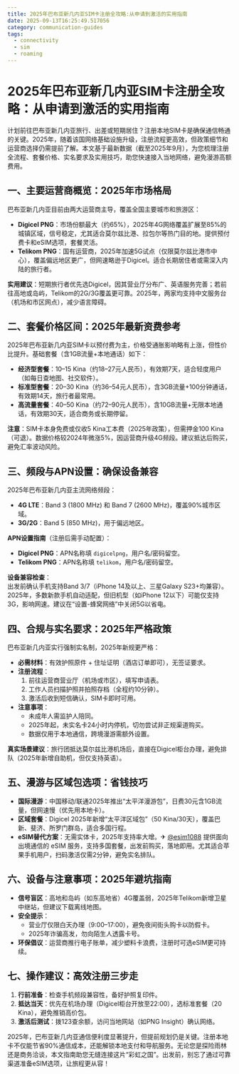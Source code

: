 ```yaml
---
title: 2025年巴布亚新几内亚SIM卡注册全攻略:从申请到激活的实用指南
date: 2025-09-13T16:25:49.517056
category: communication-guides
tags:
  - connectivity
  - sim
  - roaming
---
```


# 2025年巴布亚新几内亚SIM卡注册全攻略：从申请到激活的实用指南

计划前往巴布亚新几内亚旅行、出差或短期居住？注册本地SIM卡是确保通信畅通的关键。2025年，随着该国网络基础设施升级，注册流程更高效，但政策细节和运营商选择仍需提前了解。本文基于最新数据（截至2025年9月），为您梳理注册全流程、套餐价格、实名要求及实用技巧，助您快速接入当地网络，避免漫游高额费用。

## 一、主要运营商概览：2025年市场格局

巴布亚新几内亚目前由两大运营商主导，覆盖全国主要城市和旅游区：
- **Digicel PNG**：市场份额最大（约65%），2025年4G网络覆盖扩展至85%的城镇区域，信号稳定，尤其适合莫尔兹比港、拉包尔等热门目的地。提供预付费卡和eSIM选项，套餐灵活。
- **Telikom PNG**：国有运营商，2025年加速5G试点（仅限莫尔兹比港市中心），覆盖偏远地区更广，但网速略逊于Digicel。适合长期居住者或需深入内陆的旅行者。

**实用建议**：短期旅行者优先选Digicel，因其营业厅分布广、英语服务完善；若前往高地或岛屿，Telikom的2G/3G覆盖更可靠。2025年，两家均支持中文服务台（机场和市区网点），减少语言障碍。

## 二、套餐价格区间：2025年最新资费参考

2025年巴布亚新几内亚SIM卡以预付费为主，价格受通胀影响略有上涨，但性价比提升。基础套餐（含1GB流量+本地通话）如下：
- **经济型套餐**：10–15 Kina（约18–27元人民币），有效期7天，适合轻度用户（如每日查地图、社交软件）。
- **标准型套餐**：20–30 Kina（约36–54元人民币），含3GB流量+100分钟通话，有效期14天，旅行者最常用。
- **高流量套餐**：40–50 Kina（约72–90元人民币），含10GB流量+无限本地通话，有效期30天，适合商务或长期停留。

**注意**：SIM卡本身免费或仅收5 Kina工本费（2025年政策），但需押金100 Kina（可退）。数据价格较2024年微涨5%，因运营商升级4G频段。建议抵达后购买，避免汇率波动风险。

## 三、频段与APN设置：确保设备兼容

2025年巴布亚新几内亚主流网络频段：
- **4G LTE**：Band 3 (1800 MHz) 和 Band 7 (2600 MHz)，覆盖90%城市区域。
- **3G/2G**：Band 5 (850 MHz)，用于偏远地区。

**APN设置指南**（注册后需手动配置）：
- **Digicel PNG**：APN名称填 `digicelpng`，用户名/密码留空。
- **Telikom PNG**：APN名称填 `telikom`，用户名/密码留空。

**设备兼容检查**：  
出发前确认手机支持Band 3/7（iPhone 14及以上、三星Galaxy S23+均兼容）。2025年，多数新款手机自动适配，但旧机型（如iPhone 12以下）可能仅支持3G，影响网速。建议在“设置-蜂窝网络”中关闭5G以省电。

## 四、合规与实名要求：2025年严格政策

巴布亚新几内亚实行强制实名制，2025年新规更严格：
- **必需材料**：有效护照原件 + 住址证明（酒店订单即可），无签证要求。
- **注册流程**：  
  1. 前往运营商营业厅（机场或市区），填写申请表。  
  2. 工作人员扫描护照并拍照存档（全程约10分钟）。  
  3. 激活后收到短信确认，SIM卡即时可用。  
- **注意事项**：  
  - 未成年人需监护人陪同。  
  - 2025年起，未实名卡24小时内停机，切勿尝试非正规渠道购买。  
  - 数据仅用于本地通信，跨境漫游需额外设置。

**真实场景建议**：旅行团抵达莫尔兹比港机场后，直接在Digicel柜台办理，避免排队（2025年新增自助机，但仅支持英语）。

## 五、漫游与区域包选项：省钱技巧

- **国际漫游**：中国移动/联通2025年推出“太平洋漫游包”，日费30元含1GB流量，但网速慢（优先用本地卡）。  
- **区域套餐**：Digicel 2025年新增“太平洋区域包”（50 Kina/30天），覆盖巴新、斐济、所罗门群岛，适合多国行程。  
- **eSIM替代方案**：无需实体卡，2025年支持率大增。✈ [@esim1088](https://t.me/s/esim1088) 提供面向出境通信的 eSIM 服务，支持多国套餐，出发前购买，落地即用。尤其适合苹果手机用户，扫码激活仅需2分钟，避免实名排队。

## 六、设备与注意事项：2025年避坑指南

- **信号盲区**：高地和岛屿（如东高地省）4G覆盖弱，2025年Telikom新增卫星中继站，但建议下载离线地图。  
- **安全提示**：  
  - 营业厅仅限白天办理（9:00–17:00），避免夜间街头购卡以防假卡。  
  - 2025年诈骗高发，勿向陌生人透露卡号。  
- **环保倡议**：运营商推行电子账单，减少塑料卡浪费，注册时可选eSIM更可持续。

## 七、操作建议：高效注册三步走

1. **行前准备**：检查手机频段兼容性，备好护照复印件。  
2. **抵达当天**：优先在机场办理（Digicel柜台开放至22:00），选标准套餐（20 Kina），避免推销高价包。  
3. **激活后测试**：拨123查余额，访问当地网站（如PNG Insight）确认网络。  

2025年，巴布亚新几内亚通信便利度显著提升，但提前规划仍是关键。注册本地卡不仅能节省90%通信成本，还能解锁本地支付和导航服务。无论您是探险雨林还是商务洽谈，本文指南助您无缝连接这片“彩虹之国”。出发前，别忘了通过可靠渠道准备eSIM选项，让旅程更从容！